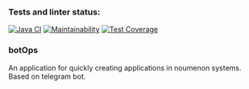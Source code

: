 ### Tests and linter status:
[![Java CI](https://github.com/kitdim/opsBot/actions/workflows/java-ci.yml/badge.svg?branch=main)](https://github.com/kitdim/opsBot/actions/workflows/java-ci.yml)
[![Maintainability](https://api.codeclimate.com/v1/badges/91a4f2b3f4ce124bd2a0/maintainability)](https://codeclimate.com/github/kitdim/opsBot/maintainability)
[![Test Coverage](https://api.codeclimate.com/v1/badges/bd38b1474a43a5fd696e/test_coverage)](https://codeclimate.com/github/kitdim/opsBot/test_coverage)
### botOps
An application for quickly creating applications in noumenon systems. Based on telegram bot.